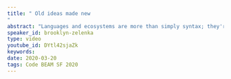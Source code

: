 ```yaml
---
title: " Old ideas made new
"
abstract: "Languages and ecosystems are more than simply syntax; they're ways of thinking. They have features, idioms, and community standards that drive us towards certain ways of doing things. Erlang is over 30 years old and has a very mature way of doing things. Elixir came on the scene, bringing with it some new ideas from other ecosystems. We're seeing even more of this with BEAM languages from LFE to Alpaca to Erlog."
speaker_id: brooklyn-zelenka
type: video
youtube_id: DYtl42sjaZk
keywords: 
date: 2020-03-20
tags: Code BEAM SF 2020
---
```


